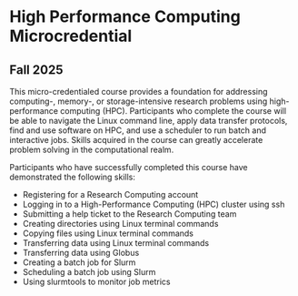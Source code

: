 # High Performance Computing Microcredential
## Fall 2025 
This micro-credentialed course provides a foundation for addressing computing-, memory-, or storage-intensive research problems using high-performance computing (HPC). Participants who complete the course will be able to navigate the Linux command line, apply data transfer protocols, find and use software on HPC, and use a scheduler to run batch and interactive jobs. Skills acquired in the course can greatly accelerate problem solving in the computational realm.

Participants who have successfully completed this course have demonstrated the following skills:
  * Registering for a Research Computing account
  * Logging in to a High-Performance Computing (HPC) cluster using ssh
  * Submitting a help ticket to the Research Computing team
  * Creating directories using Linux terminal commands
  * Copying files using Linux terminal commands
  * Transferring data using Linux terminal commands
  * Transferring data using Globus
  * Creating a batch job for Slurm
  * Scheduling a batch job using Slurm
  * Using slurmtools to monitor job metrics
